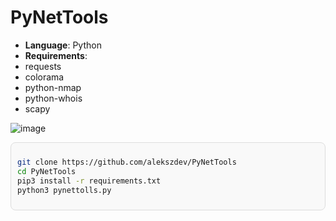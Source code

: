 # PyNetTools

- **Language**: Python
- **Requirements**:
- requests
- colorama
- python-nmap
- python-whois
- scapy

![image](https://github.com/user-attachments/assets/cc707845-4e5e-435c-aece-547ad07c57ee)

<div style="border: 1px solid #ddd; border-radius: 8px; padding: 10px; background-color: #f9f9f9;">

```bash
git clone https://github.com/alekszdev/PyNetTools
cd PyNetTools
pip3 install -r requirements.txt
python3 pynettolls.py
